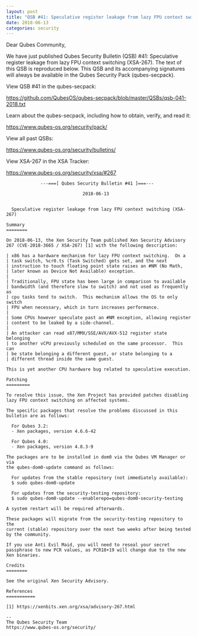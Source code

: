 ```yaml
---
layout: post
title: "QSB #41: Speculative register leakage from lazy FPU context switching (XSA-267)"
date: 2018-06-13
categories: security
---
```


Dear Qubes Community,

We have just published Qubes Security Bulletin (QSB) #41: Speculative
register leakage from lazy FPU context switching (XSA-267). The text of
this QSB is reproduced below. This QSB and its accompanying signatures
will always be available in the Qubes Security Pack (qubes-secpack).

View QSB #41 in the qubes-secpack:

<https://github.com/QubesOS/qubes-secpack/blob/master/QSBs/qsb-041-2018.txt>

Learn about the qubes-secpack, including how to obtain, verify, and read
it:

<https://www.qubes-os.org/security/pack/>

View all past QSBs:

<https://www.qubes-os.org/security/bulletins/>

View XSA-267 in the XSA Tracker:

<https://www.qubes-os.org/security/xsa/#267>

```
             ---===[ Qubes Security Bulletin #41 ]===---

                             2018-06-13


  Speculative register leakage from lazy FPU context switching (XSA-267)

Summary
========

On 2018-06-13, the Xen Security Team published Xen Security Advisory
267 (CVE-2018-3665 / XSA-267) [1] with the following description:

| x86 has a hardware mechanism for lazy FPU context switching.  On a
| task switch, %cr0.ts (Task Switched) gets set, and the next
| instruction to touch floating point state raises an #NM (No Math,
| later known as Device Not Available) exception.
| 
| Traditionally, FPU state has been large in comparison to available
| bandwidth (and therefore slow to switch) and not used as frequently as
| cpu tasks tend to switch.  This mechanism allows the OS to only switch
| FPU when necessary, which in turn increases performance.
| 
| Some CPUs however speculate past an #NM exception, allowing register
| content to be leaked by a side-channel.
| 
| An attacker can read x87/MMX/SSE/AVX/AVX-512 register state belonging
| to another vCPU previously scheduled on the same processor.  This can
| be state belonging a different guest, or state belonging to a
| different thread inside the same guest.

This is yet another CPU hardware bug related to speculative execution.

Patching
=========

To resolve this issue, the Xen Project has provided patches disabling
lazy FPU context switching on affected systems.

The specific packages that resolve the problems discussed in this
bulletin are as follows:

  For Qubes 3.2:
  - Xen packages, version 4.6.6-42

  For Qubes 4.0:
  - Xen packages, version 4.8.3-9

The packages are to be installed in dom0 via the Qubes VM Manager or via
the qubes-dom0-update command as follows:

  For updates from the stable repository (not immediately available):
  $ sudo qubes-dom0-update

  For updates from the security-testing repository:
  $ sudo qubes-dom0-update --enablerepo=qubes-dom0-security-testing

A system restart will be required afterwards.

These packages will migrate from the security-testing repository to the
current (stable) repository over the next two weeks after being tested
by the community.

If you use Anti Evil Maid, you will need to reseal your secret
passphrase to new PCR values, as PCR18+19 will change due to the new
Xen binaries.

Credits
========

See the original Xen Security Advisory.

References
===========

[1] https://xenbits.xen.org/xsa/advisory-267.html

--
The Qubes Security Team
https://www.qubes-os.org/security/
```

